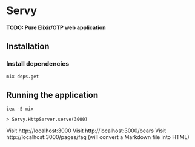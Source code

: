 # Servy

**TODO: Pure Elixir/OTP web application**

## Installation

### Install dependencies

`mix deps.get`

## Running the application

`iex -S mix`

`> Servy.HttpServer.serve(3000)`

Visit http://localhost:3000
Visit http://localhost:3000/bears
Visit http://localhost:3000/pages/faq (will convert a Markdown file into HTML)
